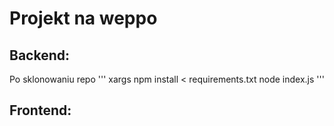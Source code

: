 # Projekt na weppo

## Backend:
Po sklonowaniu repo 
'''
xargs npm install < requirements.txt
node index.js
'''

## Frontend:
